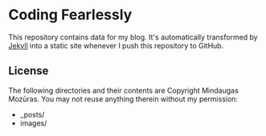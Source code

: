 # Coding Fearlessly

This repository contains data for my blog. It's automatically transformed by [Jekyll](https://github.com/mojombo/jekyll) into a static site whenever I push this repository to GitHub.

## License

The following directories and their contents are Copyright Mindaugas Mozūras. You may not reuse anything therein without my permission:

* _posts/
* images/

